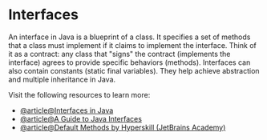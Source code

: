 # Interfaces

An interface in Java is a blueprint of a class. It specifies a set of methods that a class must implement if it claims to implement the interface. Think of it as a contract: any class that "signs" the contract (implements the interface) agrees to provide specific behaviors (methods). Interfaces can also contain constants (static final variables). They help achieve abstraction and multiple inheritance in Java.

Visit the following resources to learn more:

- [@article@Interfaces in Java](https://jenkov.com/tutorials/java/interfaces.html)
- [@article@A Guide to Java Interfaces](https://www.baeldung.com/java-interfaces)
- [@article@Default Methods by Hyperskill (JetBrains Academy)](https://hyperskill.org/learn/step/11354)
